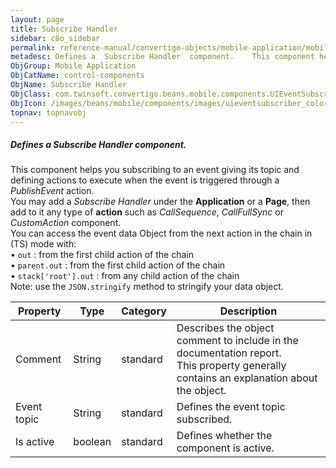 ```yaml
---
layout: page
title: Subscribe Handler
sidebar: c8o_sidebar
permalink: reference-manual/convertigo-objects/mobile-application/mobile-components/control-components/subscribe-handler/
metadesc: Defines a  Subscribe Handler  component.    This component helps you subscribing to an event giving its topic and defining actions to execute when the
ObjGroup: Mobile Application
ObjCatName: control-components
ObjName: Subscribe Handler
ObjClass: com.twinsoft.convertigo.beans.mobile.components.UIEventSubscriber
ObjIcon: /images/beans/mobile/components/images/uieventsubscriber_color_32x32.png
topnav: topnavobj
---
```

##### Defines a <i>Subscribe Handler</i> component. 

This component helps you subscribing to an event giving its topic and defining actions to execute when the event is triggered through a <i>PublishEvent</i> action. <br/>You may add a <i>Subscribe Handler</i> under the <b>Application</b> or a <b>Page</b>, then add to it any type of <b>action</b> such as <i>CallSequence</i>, <i>CallFullSync</i> or <i>CustomAction</i> component. <br/>You can access the event data Object from the next action in the chain in (TS) mode with:<br> • <code>out</code> : from the first child action of the chain<br> • <code>parent.out</code> : from the first child action of the chain<br> • <code>stack['root'].out</code> : from any child action of the chain<br/> Note: use the <code>JSON.stringify</code> method to stringify your data object.

Property | Type | Category | Description
--- | --- | --- | ---
Comment | String | standard | Describes the object comment to include in the documentation report.<br/>This property generally contains an explanation about the object.
Event topic | String | standard | Defines the event topic subscribed.<br/>
Is active | boolean | standard | Defines whether the component is active.<br/>
